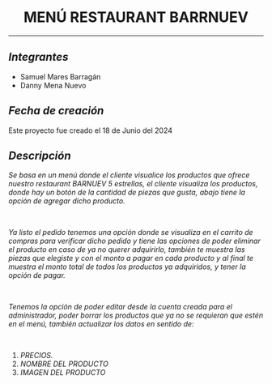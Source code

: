 <center><h1>MENÚ RESTAURANT BARRNUEV</h1></center>
<hr>
<h2><i>Integrantes</i></h2>
<ul>
  <li>Samuel Mares Barragán</li>
  <li>Danny Mena Nuevo</li>
</ul>
<h2><i>Fecha de creación</i></h2>
<p>Este proyecto fue creado el 18 de Junio del 2024</p>

<h2><i>Descripción</i></h2>
<p><i>Se basa en un menú donde el cliente visualice los productos que ofrece nuestro restaurant BARNUEV 5 estrellas, el cliente visualiza los productos, donde hay un botón de la cantidad de piezas que gusta, abajo tiene la opción de agregar dicho producto.</i></p>
<br>
<p><i>Ya listo el pedido tenemos una opción donde se visualiza en el carrito de compras para verificar dicho pedido y tiene las opciones de poder eliminar el producto en caso de ya no querer adquirirlo, también te muestra las piezas que elegiste y con el monto a pagar en cada producto y al final te muestra el monto total de todos los productos ya adquiridos, y tener la opción de pagar.</i></p>
<br>
<p><i>Tenemos la opción de poder editar desde la cuenta creada para el administrador, poder borrar los productos que ya no se requieran  que estén en el menú, también actualizar los datos en sentido de:</i></p>
<br>
<ol>
  <li><i>PRECIOS.</i></li>
  <li><i>NOMBRE DEL PRODUCTO</i></li>
  <li><i>IMAGEN DEL PRODUCTO</i></li>
</ol>
